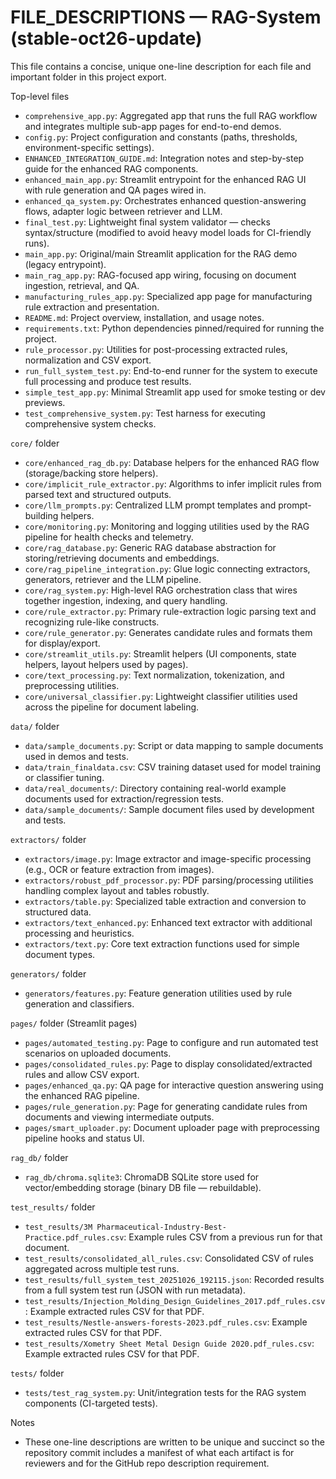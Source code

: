 # FILE_DESCRIPTIONS — RAG-System (stable-oct26-update)

This file contains a concise, unique one-line description for each file and important folder in this project export.

Top-level files
- `comprehensive_app.py`: Aggregated app that runs the full RAG workflow and integrates multiple sub-app pages for end-to-end demos.
- `config.py`: Project configuration and constants (paths, thresholds, environment-specific settings).
- `ENHANCED_INTEGRATION_GUIDE.md`: Integration notes and step-by-step guide for the enhanced RAG components.
- `enhanced_main_app.py`: Streamlit entrypoint for the enhanced RAG UI with rule generation and QA pages wired in.
- `enhanced_qa_system.py`: Orchestrates enhanced question-answering flows, adapter logic between retriever and LLM.
- `final_test.py`: Lightweight final system validator — checks syntax/structure (modified to avoid heavy model loads for CI-friendly runs).
- `main_app.py`: Original/main Streamlit application for the RAG demo (legacy entrypoint).
- `main_rag_app.py`: RAG-focused app wiring, focusing on document ingestion, retrieval, and QA.
- `manufacturing_rules_app.py`: Specialized app page for manufacturing rule extraction and presentation.
- `README.md`: Project overview, installation, and usage notes.
- `requirements.txt`: Python dependencies pinned/required for running the project.
- `rule_processor.py`: Utilities for post-processing extracted rules, normalization and CSV export.
- `run_full_system_test.py`: End-to-end runner for the system to execute full processing and produce test results.
- `simple_test_app.py`: Minimal Streamlit app used for smoke testing or dev previews.
- `test_comprehensive_system.py`: Test harness for executing comprehensive system checks.

`core/` folder
- `core/enhanced_rag_db.py`: Database helpers for the enhanced RAG flow (storage/backing store helpers).
- `core/implicit_rule_extractor.py`: Algorithms to infer implicit rules from parsed text and structured outputs.
- `core/llm_prompts.py`: Centralized LLM prompt templates and prompt-building helpers.
- `core/monitoring.py`: Monitoring and logging utilities used by the RAG pipeline for health checks and telemetry.
- `core/rag_database.py`: Generic RAG database abstraction for storing/retrieving documents and embeddings.
- `core/rag_pipeline_integration.py`: Glue logic connecting extractors, generators, retriever and the LLM pipeline.
- `core/rag_system.py`: High-level RAG orchestration class that wires together ingestion, indexing, and query handling.
- `core/rule_extractor.py`: Primary rule-extraction logic parsing text and recognizing rule-like constructs.
- `core/rule_generator.py`: Generates candidate rules and formats them for display/export.
- `core/streamlit_utils.py`: Streamlit helpers (UI components, state helpers, layout helpers used by pages).
- `core/text_processing.py`: Text normalization, tokenization, and preprocessing utilities.
- `core/universal_classifier.py`: Lightweight classifier utilities used across the pipeline for document labeling.

`data/` folder
- `data/sample_documents.py`: Script or data mapping to sample documents used in demos and tests.
- `data/train_finaldata.csv`: CSV training dataset used for model training or classifier tuning.
- `data/real_documents/`: Directory containing real-world example documents used for extraction/regression tests.
- `data/sample_documents/`: Sample document files used by development and tests.

`extractors/` folder
- `extractors/image.py`: Image extractor and image-specific processing (e.g., OCR or feature extraction from images).
- `extractors/robust_pdf_processor.py`: PDF parsing/processing utilities handling complex layout and tables robustly.
- `extractors/table.py`: Specialized table extraction and conversion to structured data.
- `extractors/text_enhanced.py`: Enhanced text extractor with additional processing and heuristics.
- `extractors/text.py`: Core text extraction functions used for simple document types.

`generators/` folder
- `generators/features.py`: Feature generation utilities used by rule generation and classifiers.

`pages/` folder (Streamlit pages)
- `pages/automated_testing.py`: Page to configure and run automated test scenarios on uploaded documents.
- `pages/consolidated_rules.py`: Page to display consolidated/extracted rules and allow CSV export.
- `pages/enhanced_qa.py`: QA page for interactive question answering using the enhanced RAG pipeline.
- `pages/rule_generation.py`: Page for generating candidate rules from documents and viewing intermediate outputs.
- `pages/smart_uploader.py`: Document uploader page with preprocessing pipeline hooks and status UI.

`rag_db/` folder
- `rag_db/chroma.sqlite3`: ChromaDB SQLite store used for vector/embedding storage (binary DB file — rebuildable).

`test_results/` folder
- `test_results/3M Pharmaceutical-Industry-Best-Practice.pdf_rules.csv`: Example rules CSV from a previous run for that document.
- `test_results/consolidated_all_rules.csv`: Consolidated CSV of rules aggregated across multiple test runs.
- `test_results/full_system_test_20251026_192115.json`: Recorded results from a full system test run (JSON with run metadata).
- `test_results/Injection_Molding_Design_Guidelines_2017.pdf_rules.csv`: Example extracted rules CSV for that PDF.
- `test_results/Nestle-answers-forests-2023.pdf_rules.csv`: Example extracted rules CSV for that PDF.
- `test_results/Xometry Sheet Metal Design Guide 2020.pdf_rules.csv`: Example extracted rules CSV for that PDF.

`tests/` folder
- `tests/test_rag_system.py`: Unit/integration tests for the RAG system components (CI-targeted tests).

Notes
- These one-line descriptions are written to be unique and succinct so the repository commit includes a manifest of what each artifact is for reviewers and for the GitHub repo description requirement.
